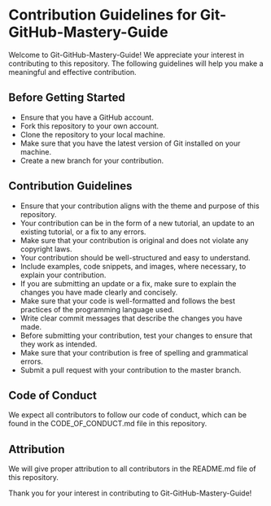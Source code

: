 # Contribution Guidelines for Git-GitHub-Mastery-Guide

Welcome to Git-GitHub-Mastery-Guide! We appreciate your interest in contributing to this repository. The following guidelines will help you make a meaningful and effective contribution.

## Before Getting Started

* Ensure that you have a GitHub account.
* Fork this repository to your own account.
* Clone the repository to your local machine.
* Make sure that you have the latest version of Git installed on your machine.
* Create a new branch for your contribution.


## Contribution Guidelines

* Ensure that your contribution aligns with the theme and purpose of this repository.
* Your contribution can be in the form of a new tutorial, an update to an existing tutorial, or a fix to any errors.
* Make sure that your contribution is original and does not violate any copyright laws.
* Your contribution should be well-structured and easy to understand.
* Include examples, code snippets, and images, where necessary, to explain your contribution.
* If you are submitting an update or a fix, make sure to explain the changes you have made clearly and concisely.
* Make sure that your code is well-formatted and follows the best practices of the programming language used.
* Write clear commit messages that describe the changes you have made.
* Before submitting your contribution, test your changes to ensure that they work as intended.
* Make sure that your contribution is free of spelling and grammatical errors.
* Submit a pull request with your contribution to the master branch.

## Code of Conduct

We expect all contributors to follow our code of conduct, which can be found in the CODE_OF_CONDUCT.md file in this repository.

## Attribution
We will give proper attribution to all contributors in the README.md file of this repository.

Thank you for your interest in contributing to Git-GitHub-Mastery-Guide!
